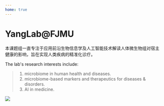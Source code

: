 ```yaml
---
home: true
---
```


# YangLab@FJMU

本课题组一直专注于应用前沿生物信息学及人工智能技术解读人体微生物组对宿主健康的影响，旨在实现人类疾病的精准化诊疗。


The lab's research interests include: 
>1. microbiome in human health and diseases.
>2. microbiome-based markers and therapeutics for diseases & disorders.
>3. AI in medicine.

![](/team.png)


